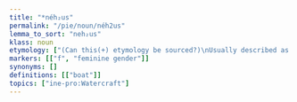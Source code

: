 ```yaml
---
title: "*néh₂us"
permalink: "/pie/noun/néh2us"
lemma_to_sort: "neh₂us"
klass: noun
etymology: ["(Can this(+) etymology be sourced?)\nUsually described as a derivation from *(s)neh₂- (“to swim”).", "Gamkrelidze and Ivanov argue that it is a borrowing from Proto-Semitic *ʾunw(at)- (“jar, vessel; boat”)."]
markers: [["f", "feminine gender"]]
synonyms: []
definitions: [["boat"]]
topics: ["ine-pro:Watercraft"]
---
```

